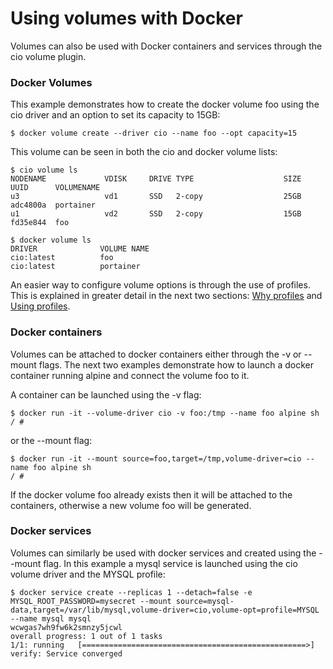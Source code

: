 # Using volumes with Docker

Volumes can also be used with Docker containers and services through the cio volume plugin.

### Docker Volumes

This example demonstrates how to create the docker volume foo using the cio driver and an option to set its capacity to 15GB:

```
$ docker volume create --driver cio --name foo --opt capacity=15
```

This volume can be seen in both the cio and docker volume lists:

```
$ cio volume ls
NODENAME             VDISK     DRIVE TYPE                    SIZE  UUID      VOLUMENAME
u3                   vd1       SSD   2-copy                  25GB  adc4800a  portainer         
u1                   vd2       SSD   2-copy                  15GB  fd35e844  foo               

$ docker volume ls
DRIVER              VOLUME NAME
cio:latest          foo
cio:latest          portainer
```

An easier way to configure volume options is through the use of profiles. This is explained in greater detail in the next two sections: [Why profiles](why_profiles.html) and [Using profiles](using_profiles.html).

### Docker containers

Volumes can be attached to docker containers either through the -v or --mount flags. The next two examples demonstrate how to launch a docker container running alpine and connect the volume foo to it.

A container can be launched using the -v flag:
```
$ docker run -it --volume-driver cio -v foo:/tmp --name foo alpine sh
/ #
```
or the --mount flag:
```
$ docker run -it --mount source=foo,target=/tmp,volume-driver=cio --name foo alpine sh
/ #
```

If the docker volume foo already exists then it will be attached to the containers, otherwise a new volume foo will be generated.

### Docker services

Volumes can similarly be used with docker services and created using the --mount flag. In this example a mysql service is launched using the cio volume driver and the MYSQL profile:
```
$ docker service create --replicas 1 --detach=false -e MYSQL_ROOT_PASSWORD=mysecret --mount source=mysql-data,target=/var/lib/mysql,volume-driver=cio,volume-opt=profile=MYSQL --name mysql mysql
wcwgas7wh9fw6k2smnzy5jcwl
overall progress: 1 out of 1 tasks
1/1: running   [==================================================>]
verify: Service converged
```

